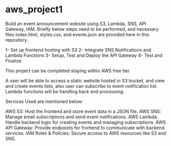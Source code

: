 # aws_project1
Build an event announcement website using S3, Lambda, SNS, API Gateway, IAM.
Briefly below steps need to be performed, and necessary files index.html, styles.css, and events.json are provided here in this repository.

1- Set up frontend hosting with S3
2- Integrate SNS Notifications and Lambda Functions
3- Setup, Test and Deploy the API Gateway
4- Test and Finalize

This project can be completed staying within AWS free tier.

A user will be able to access a static website hosted in S3 bucket, and view and create events lists, also user can subscribe to event notification list. Lambda functions will be handling back end processing.

Services Used are mentioned below:

AWS S3: Host the frontend and store event data in a JSON file.
AWS SNS: Manage email subscriptions and send event notifications.
AWS Lambda: Handle backend logic for creating events and managing subscriptions.
AWS API Gateway: Provide endpoints for frontend to communicate with backend services.
IAM Roles & Policies: Secure access to AWS resources like S3 and SNS.
